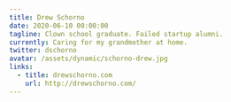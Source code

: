```yaml
---
title: Drew Schorno
date: 2020-06-10 00:00:00
tagline: Clown school graduate. Failed startup alumni.
currently: Caring for my grandmother at home.
twitter: dschorno
avatar: /assets/dynamic/schorno-drew.jpg
links:
  - title: drewschorno.com
    url: http://drewschorno.com/
---
```

